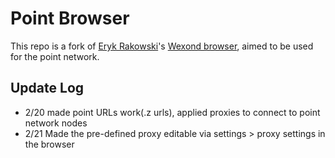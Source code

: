# Point Browser

This repo is a fork of [Eryk Rakowski](sentialx@gmail.com)'s [Wexond browser](https://github.com/wexond/browser-base), aimed to be used for the point network. 

## Update Log
- 2/20 made point URLs work(.z urls), applied proxies to connect to point network nodes
- 2/21 Made the pre-defined proxy editable via settings > proxy settings in the browser